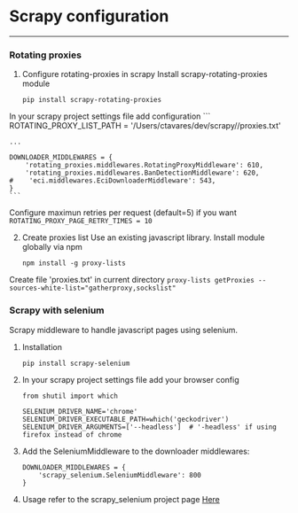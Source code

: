 # Scrapy configuration

----------

### Rotating proxies
1. Configure rotating-proxies in scrapy
Install scrapy-rotating-proxies module
    ```
    pip install scrapy-rotating-proxies
    ```
In your scrapy project settings file add configuration
    ```
    ROTATING_PROXY_LIST_PATH = '/Users/ctavares/dev/scrapy/<projpath>/proxies.txt'

    ...

    DOWNLOADER_MIDDLEWARES = {
        'rotating_proxies.middlewares.RotatingProxyMiddleware': 610,
        'rotating_proxies.middlewares.BanDetectionMiddleware': 620,
    #    'eci.middlewares.EciDownloaderMiddleware': 543,
    }
    ```
Configure maximun retries per request (default=5) if you want
    ```
    ROTATING_PROXY_PAGE_RETRY_TIMES = 10
    ```

2. Create proxies list
Use an existing javascript library. Install module globally via npm
    ```
    npm install -g proxy-lists
    ```
Create file 'proxies.txt' in current directory
    ```
    proxy-lists getProxies --sources-white-list="gatherproxy,sockslist"
    ```

### Scrapy with selenium
Scrapy middleware to handle javascript pages using selenium.

1. Installation
    ```
    pip install scrapy-selenium
    ```
2. In your scrapy project settings file add your browser config
    ```
    from shutil import which

    SELENIUM_DRIVER_NAME='chrome'
    SELENIUM_DRIVER_EXECUTABLE_PATH=which('geckodriver')
    SELENIUM_DRIVER_ARGUMENTS=['--headless']  # '-headless' if using firefox instead of chrome
    ```
3. Add the SeleniumMiddleware to the downloader middlewares:
    ```
    DOWNLOADER_MIDDLEWARES = {
        'scrapy_selenium.SeleniumMiddleware': 800
    }
    ```

4. Usage refer to the scrapy_selenium project page [Here](https://github.com/clemfromspace/scrapy-selenium.md) 